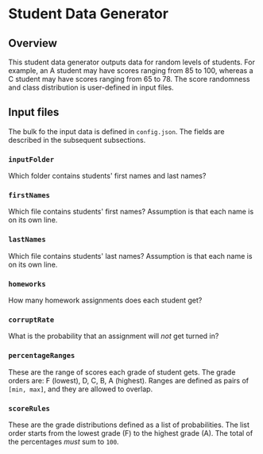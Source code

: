 # Student Data Generator

## Overview
This student data generator outputs data for random levels of students. For example, an A student may have scores ranging from 85 to 100, whereas a C student may have scores ranging from 65 to 78. The score randomness and class distribution is user-defined in input files.

## Input files

The bulk fo the input data is defined in `config.json`. The fields are described in the subsequent subsections.

### `inputFolder`

Which folder contains students' first names and last names?

### `firstNames`

Which file contains students' first names? Assumption is that each name is on its own line.

### `lastNames`

Which file contains students' last names? Assumption is that each name is on its own line.

### `homeworks`

How many homework assignments does each student get?

### `corruptRate`

What is the probability that an assignment will _not_ get turned in?

### `percentageRanges`

These are the range of scores each grade of student gets. The grade orders are: F (lowest), D, C, B, A (highest). Ranges are defined as pairs of `[min, max]`, and they are allowed to overlap.

### `scoreRules`

These are the grade distributions defined as a list of probabilities. The list order starts from the lowest grade (F) to the highest grade (A). The total of the percentages _must_ sum to `100`.